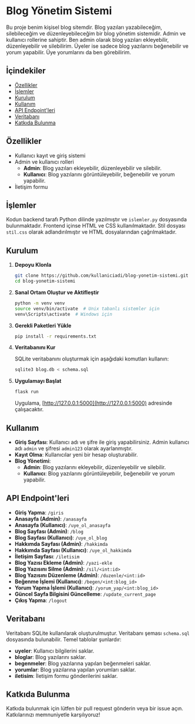 # Blog Yönetim Sistemi

Bu proje benim kişisel blog sitemdir. Blog yazıları yazabileceğim, silebileceğim ve düzenleyebileceğim bir blog yönetim sistemidir. Admin ve kullanıcı rollerine sahiptir. Ben admin olarak blog yazıları ekleyebilir, düzenleyebilir ve silebilirim. Üyeler ise sadece blog yazılarını beğenebilir ve yorum yapabilir. Üye yorumlarını da ben görebilirim.

## İçindekiler

- [Özellikler](#özellikler)
- [İşlemler](#işlemler)
- [Kurulum](#kurulum)
- [Kullanım](#kullanım)
- [API Endpoint'leri](#api-endpointleri)
- [Veritabanı](#veritabanı)
- [Katkıda Bulunma](#katkıda-bulunma)

## Özellikler

- Kullanıcı kayıt ve giriş sistemi
- Admin ve kullanıcı rolleri
  - **Admin**: Blog yazıları ekleyebilir, düzenleyebilir ve silebilir.
  - **Kullanıcı**: Blog yazılarını görüntüleyebilir, beğenebilir ve yorum yapabilir.
- İletişim formu

## İşlemler

Kodun backend tarafı Python dilinde yazılmıştır ve `islemler.py` dosyasında bulunmaktadır. Frontend içinse HTML ve CSS kullanılmaktadır. Stil dosyası `stil.css` olarak adlandırılmıştır ve HTML dosyalarından çağrılmaktadır.


## Kurulum

1. **Depoyu Klonla**

    ```bash
    git clone https://github.com/kullaniciadi/blog-yonetim-sistemi.git
    cd blog-yonetim-sistemi
    ```

2. **Sanal Ortam Oluştur ve Aktifleştir**

    ```bash
    python -m venv venv
    source venv/bin/activate  # Unix tabanlı sistemler için
    venv\Scripts\activate  # Windows için
    ```

3. **Gerekli Paketleri Yükle**

    ```bash
    pip install -r requirements.txt
    ```

4. **Veritabanını Kur**

    SQLite veritabanını oluşturmak için aşağıdaki komutları kullanın:

    ```bash
    sqlite3 blog.db < schema.sql
    ```

5. **Uygulamayı Başlat**

    ```bash
    flask run
    ```

    Uygulama, [http://127.0.0.1:5000](http://127.0.0.1:5000) adresinde çalışacaktır.

## Kullanım

- **Giriş Sayfası**: Kullanıcı adı ve şifre ile giriş yapabilirsiniz. Admin kullanıcı adı `admin` ve şifresi `admin123` olarak ayarlanmıştır.
- **Kayıt Olma**: Kullanıcılar yeni bir hesap oluşturabilir.
- **Blog Yönetimi**:
  - **Admin**: Blog yazılarını ekleyebilir, düzenleyebilir ve silebilir.
  - **Kullanıcı**: Blog yazılarını görüntüleyebilir, beğenebilir ve yorum yapabilir.

## API Endpoint'leri

- **Giriş Yapma**: `/giris`
- **Anasayfa (Admin)**: `/anasayfa`
- **Anasayfa (Kullanıcı)**: `/uye_ol_anasayfa`
- **Blog Sayfası (Admin)**: `/blog`
- **Blog Sayfası (Kullanıcı)**: `/uye_ol_blog`
- **Hakkımda Sayfası (Admin)**: `/hakkimda`
- **Hakkımda Sayfası (Kullanıcı)**: `/uye_ol_hakkimda`
- **İletişim Sayfası**: `/iletisim`
- **Blog Yazısı Ekleme (Admin)**: `/yazi-ekle`
- **Blog Yazısını Silme (Admin)**: `/sil/<int:id>`
- **Blog Yazısını Düzenleme (Admin)**: `/duzenle/<int:id>`
- **Beğenme İşlemi (Kullanıcı)**: `/begen/<int:blog_id>`
- **Yorum Yapma İşlemi (Kullanıcı)**: `/yorum_yap/<int:blog_id>`
- **Güncel Sayfa Bilgisini Güncelleme**: `/update_current_page`
- **Çıkış Yapma**: `/logout`

## Veritabanı

Veritabanı SQLite kullanılarak oluşturulmuştur. Veritabanı şeması `schema.sql` dosyasında bulunabilir. Temel tablolar şunlardır:

- **uyeler**: Kullanıcı bilgilerini saklar.
- **bloglar**: Blog yazılarını saklar.
- **begenmeler**: Blog yazılarına yapılan beğenmeleri saklar.
- **yorumlar**: Blog yazılarına yapılan yorumları saklar.
- **iletisim**: İletişim formu gönderilerini saklar.

## Katkıda Bulunma

Katkıda bulunmak için lütfen bir pull request gönderin veya bir issue açın. Katkılarınızı memnuniyetle karşılıyoruz!
